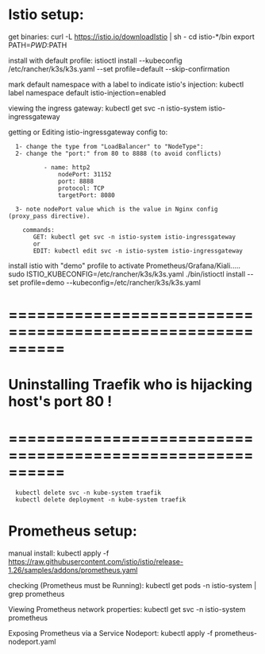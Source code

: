 # Istio setup:


  get binaries:
      curl -L https://istio.io/downloadIstio | sh -
      cd istio-*/bin
      export PATH=$PWD:$PATH

  install with default profile:
      istioctl install --kubeconfig /etc/rancher/k3s/k3s.yaml --set profile=default --skip-confirmation

  mark default namespace with a label to indicate istio's injection:
      kubectl label namespace default istio-injection=enabled

  viewing the ingress gateway:
      kubectl get svc -n istio-system istio-ingressgateway

  getting or Editing istio-ingressgateway config to:
  
      1- change the type from "LoadBalancer" to "NodeType":
      2- change the "port:" from 80 to 8888 (to avoid conflicts)

              - name: http2
                  nodePort: 31152
                  port: 8888
                  protocol: TCP
                  targetPort: 8080

      3- note nodePort value which is the value in Nginx config (proxy_pass directive).

        commands:
           GET: kubectl get svc -n istio-system istio-ingressgateway
           or
           EDIT: kubectl edit svc -n istio-system istio-ingressgateway

    
  install istio with "demo" profile to activate Prometheus/Grafana/Kiali.....   
      sudo ISTIO_KUBECONFIG=/etc/rancher/k3s/k3s.yaml ./bin/istioctl install --set profile=demo --kubeconfig=/etc/rancher/k3s/k3s.yaml

# ==========================================================
# Uninstalling Traefik who is hijacking host's port 80 !
# ==========================================================
      kubectl delete svc -n kube-system traefik
      kubectl delete deployment -n kube-system traefik


# Prometheus setup:

  manual install:
    kubectl apply -f https://raw.githubusercontent.com/istio/istio/release-1.26/samples/addons/prometheus.yaml

  checking (Prometheus must be Running):
    kubectl get pods -n istio-system | grep prometheus

  Viewing Prometheus network properties:
    kubectl get svc -n istio-system prometheus

  Exposing Prometheus via a Service Nodeport:
    kubectl apply -f prometheus-nodeport.yaml


